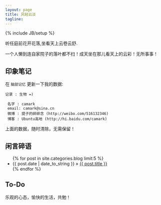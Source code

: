 ```yaml
---
layout: page
title: 风轻云淡
tagline: 
---
```

{% include JB/setup %}

听任庭前花开花落,坐看天上云卷云舒.

一个人懒到连自家院子的落叶都不扫！成天坐在那儿看天上的云彩！无所事事！
## 印象笔记

在 `脑部记忆` 更新一下我的数据:
    
    记录 : 生物 =)
    
     名字 : camark
     email: camark@sina.cn
     微博 : 提子的碎碎念 (http://weibo.com/516132346)
     博客 : Ubuntu高地 (http://hi.baidu.com/camark)

上面的数据，随时清除，无需保留！
    
## 闲言碎语


<ul class="posts">
  {% for post in site.categories.blog limit:5 %}
    <li><span>{{ post.date | date_to_string }}</span> &raquo; <a href="{{ BASE_PATH }}{{ post.url }}">{{ post.title }}</a></li>
  {% endfor %}
</ul>

## To-Do

乐观的心态，愉快的生活，共勉！


